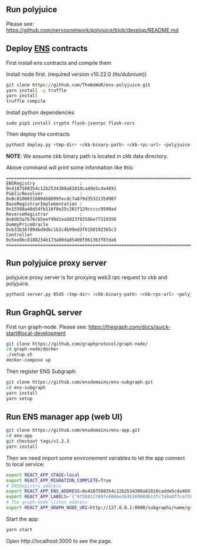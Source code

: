 
## Run polyjuice

Please see: https://github.com/nervosnetwork/polyjuice/blob/develop/README.md

## Deploy [ENS](https://ens.domains/) contracts

First install ens contracts and compile them

Install node first. (required version v10.22.0 (lts/dubnium))

``` bash
git clone https://github.com/TheWaWaR/ens-polyjuice.git
yarn install -g truffle
yarn install
truffle compile
```

Install python dependencies

```
sudo pip3 install crypto flask-jsonrpc flask-cors
```

Then deploy the contracts

``` bash
python3 deploy.py <tmp-dir> <ckb-binary-path> <ckb-rpc-url> <polyjuice-rpc-url>
```
**NOTE**: We assume ckb binary path is located in ckb data directory.

Above command will print some information like this:
```
========================================================================
ENSRegistry                 : 0x4187580354c12b2534388a81010cadde5cda4691
PublicResolver              : 0x8c8100651809d68099fecdc7a879d3532135d907
BaseRegistrarImplementation : 0x15508a48d54fb116f0e25c281f129ccccc9590ad
ReverseRegistrar            : 0x8d63a7b76cb5eef99d1ea582378356be77319356
DummyPriceOracle            : 0xb31b367894bd9dbc1b2c4b99ed3f6150192365c3
Controller                  : 0x5ee8bc8188234b173a00da85400f061363f83da6
========================================================================
```

## Run polyjuice proxy server

polyjuice proxy server is for proxying web3 rpc request to ckb and polyjuice.

``` bash
python3 server.py 8545 <tmp-dir> <ckb-binary-path> <ckb-rpc-url> <polyjuice-rpc-url>
```

## Run GraphQL server

First run graph-node. Please see: https://thegraph.com/docs/quick-start#local-development

``` bash
git clone https://github.com/graphprotocol/graph-node/
cd graph-node/docker
./setup.sh
docker-compose up
```

Then register ENS Subgraph:
``` bash
git clone https://github.com/ensdomains/ens-subgraph.git
cd ens-subgraph
yarn install
yarn setup
```

## Run ENS manager app (web UI)

``` bash
git clone https://github.com/ensdomains/ens-app.git
cd ens-app
git checkout tags/v1.2.3
yarn install
```

Then we need import some environement variables to let the app connect to local service:
``` bash
export REACT_APP_STAGE=local
export REACT_APP_MIGRATION_COMPLETE=True
# ENSRegistry address
export REACT_APP_ENS_ADDRESS=0x4187580354c12b2534388a81010cadde5cda4691
export REACT_APP_LABELS='{"4f5b812789fc606be1b3b16908db13fc7a9adf7ca72641f84d75b47069d3d7f0":"eth"}'
# The graph-node listen address
export REACT_APP_GRAPH_NODE_URI=http://127.0.0.1:8000/subgraphs/name/graphprotocol/ens
```

Start the app:

``` bash
yarn start
```

Open http://localhost:3000 to see the page.
